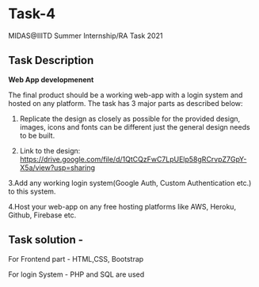 # Task-4

MIDAS@IIITD Summer Internship/RA Task 2021

## **Task Description**
**Web App developmenent**

The final product should be a working web-app with a login system and hosted on any platform. The task has 3 major parts as described below:
1. Replicate the design as closely as possible for the provided design, images, icons and fonts can be different just the general design needs to be built.
 
2. Link to the design: https://drive.google.com/file/d/1QtCQzFwC7LpUElp58gRCrvpZ7GpY-X5a/view?usp=sharing

3.Add any working login system(Google Auth, Custom Authentication etc.) to this system.

4.Host your web-app on any free hosting platforms like AWS, Heroku, Github, Firebase etc.


## **Task solution -**

For Frontend part - HTML,CSS, Bootstrap

For login System - PHP and SQL are used
